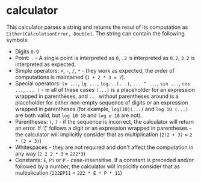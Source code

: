 # calculator
This calculator parses a string and returns the resul of its computation as `Either[CalculationError, Double]`. 
The string can contain the following symbols:
- Digits `0-9`
- Point: `.` - A single point is interpreted as `0`, `.2` is interpreted as `0.2`, `3.2` is interpreted as expected.
- Simple operators: `+`, `-`, `/`, `*` - they work as expected, the order of computations is maintained (`1 + 2 * 3 = 7`).
- Special operators: `ln ...`, `lg ...`, `log...(...)`, `... ^ ...`, `sin ...`, `cos ...`, `... !` - in all of these cases `(...)` is a 
  placeholder for an expression wrapped in parentheses, and `...` without parentheses around is a placeholder for either
  non-empty sequence of digits or an expression wrapped in parentheses (for example, `log(10)(...)` and `log 10 (...)` are 
  both valid, but `log 10 10` and `log e 10` are not).
- Parentheses: `(`, `)` - if the sequence is incorrect, the calculator will return an error. If '(' follows a digit or an expression
  wrapped in parentheses - the calculator will implicitly consider that as multiplication (`2(2 + 3)` = `2 * (2 + 3)`)
- Whitespaces - they are not required and don't affect the computation in any way (`2 2 2 * 3` = `222*3`)
- Constants: `E`, `Pi` or `P` - case-insensitive. If a constant is preceded and/or followed by a number, the calculator 
  will implicitly consider that as multiplication (`222EP11` = `222 * E * P * 11`)
